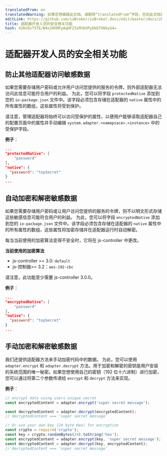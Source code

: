 ```yaml
---
translatedFrom: en
translatedWarning: 如果您想编辑此文档，请删除“translatedFrom”字段，否则此文档将再次自动翻译
editLink: https://github.com/ioBroker/ioBroker.docs/edit/master/docs/zh-cn/dev/adaptersecurity.md
title: 适配器开发人员的安全相关功能
hash: X2HcDsT5TE/W4x20hMFpAqHF23iMYbOPyEK6TXNkyG4=
---
```

# 适配器开发人员的安全相关功能
## 防止其他适配器访问敏感数据
如果您需要存储用户密码或允许用户访问您提供的服务的令牌，则外部适配器无法访问此信息可能符合用户的利益。
为此，您可以将字段 `protectedNative` 添加到您的 `io-package.json` 文件中。该字段必须包含存储在适配器的 `native` 属性中的所有属性的数组，这些属性将受到保护。

请注意，管理适配器将始终可以访问受保护的属性，以便用户能够读取适配器自己的配置页面中的属性并手动编辑 `system.adapter.<namepsace>.<instance>` 中的受保护字段。

__例子__：

```json
...
"protectedNative": [
    "password"
],
"native": {
  "password": "topSecret"
}
...
```

## 自动加密和解密敏感数据
如果您需要存储用户密码或让用户访问您提供的服务的令牌，则不以明文形式存储这些敏感信息可能符合用户的利益。
为此，您可以将字段 `encryptedNative` 添加到您的 `io-package.json` 文件中。该字段必须包含存储在适配器的 `native` 属性中的所有属性的数组，这些属性将加密存储并在适配器运行时自动解密。

每当当前使用的加密算法变得不安全时，它将在 js-controller 中更改。

__当前使用的加密算法__

- js-controller >= 3.0: `default`
- js-控制器>= 3.2：`aes-192-cbc`

请注意，此功能至少需要 js-controller 3.0.0。

__例子__：

```json
...
"encryptedNative": [
    "password"
],
"native": {
  "password": "topSecret"
}
...
```

## 手动加密和解密敏感数据
我们还提供适配器方法来手动加密代码中的数据。
为此，您可以使用 `adapter.encrypt` 和 `adapter.decrypt` 方法。用于加密和解密的密钥是用户安装的系统范围的唯一秘密。如果您想使用自己的密钥（192 位十六进制）进行加密，您可以通过将第二个参数传递给 `encrypt` 和 `decrypt` 方法来实现。

__例子__：

```javascript
// encrypt data using users unique secret
const encryptedContent = adapter.encrypt('super secret message');

const decryptedContent = adapter.decrypt(encryptedContent);
// decryptedContent === 'super secret message'

// Or use your own key (24 byte Hex) for encryption
const crypto = require('crypto');
const key = crypto.randomBytes(24).toString('hex');
const encryptedContent = adapter.encrypt(key, 'super secret message');
const decryptedContent = adapter.decrypt(key, encryptedContent);
// decryptedContent === 'super secret message'
```